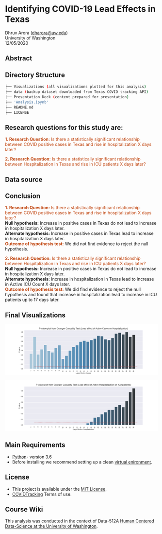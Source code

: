 # Identifying COVID-19 Lead Effects in Texas
Dhruv Arora (dharora@uw.edu)  
University of Washington  
12/05/2020

## Abstract

## Directory Structure
```bash
├── Visualizations (all visualizations plotted for this analysis)
├── data (backup dataset downloaded from Texas COVID tracking API)
├── Presentation Deck (content prepared for presentation)
├── 'Analysis.ipynb'
├── README.md
├── LICENSE

```

## Research questions for this study are:
<font color='#C24914'>**1. Research Question:** Is there a statistically significant relationship between COVID positive cases in Texas and rise in hospitalization X days later?</font> 

<font color='#C24914'>**2. Research Question:**  Is there a statistically significant relationship between Hospitalization in Texas and rise in ICU patients X days later?</font>


## Data source


## Conclusion
<font color='#C24914'>**1. Research Question:** Is there a statistically significant relationship between COVID positive cases in Texas and rise in hospitalization X days later?</font>  
**Null hypothesis:** Increase in positive cases in Texas do not lead to increase in hospitalization X days later.  
**Alternate hypothesis:** Increase in positive cases in Texas lead to increase in hospitalization X days later.  
<font color='#C24914'>**Outcome of hypothesis test:**</font> We did not find evidence to reject the null hypothesis.  
   
   
<font color='#C24914'>**2. Research Question:**  Is there a statistically significant relationship between Hospitalization in Texas and rise in ICU patients X days later?</font>    
**Null hypothesis:** Increase in positive cases in Texas do not lead to increase in hospitalization X days later.   
**Alternate hypothesis:** Increase in hospitalization in Texas lead to increase in Active ICU Count X days later.  
<font color='#C24914'>**Outcome of hypothesis test:**</font> We did find evidence to reject the null hypothesis and found that increase in hospitalization lead to increase in ICU patients up to 17 days later.  

## Final Visualizations
![P-value plot from Granger Casuality Test to identify lead effect of active COVID cases on hospitalization:](https://github.com/Arora-Dhruv/Identifying-COVID-19-Lead-Effects-in-Texas/blob/main/Visualizations/Granger%20Casuality%20Test-%20Active%20Cases%20on%20hospitalization.png)

![P-value plot from Granger Casuality Test to identify lead effect of hospitalization on ICU Patients:](https://github.com/Arora-Dhruv/Identifying-COVID-19-Lead-Effects-in-Texas/blob/main/Visualizations/Granger%20Casuality%20Test-%20Active%20Hospitalization%20on%20ICU.png)


## Main Requirements
* [Python](https://www.python.org/)- version 3.6
* Before installing we recommend setting up a clean [virtual enironment](https://docs.python.org/3.6/tutorial/venv.html).
  
## License
* This project is available under the [MIT License](https://covidtracking.com/terms-and-conditions/).
* [COVIDTracking](https://covidtracking.com/terms-and-conditions/) Terms of use.

## Course Wiki
This analysis was conducted in the context of Data-512A [Human Centered Data-Science at the University of Washington](https://www.washington.edu/datasciencemasters/course-descriptions/).
